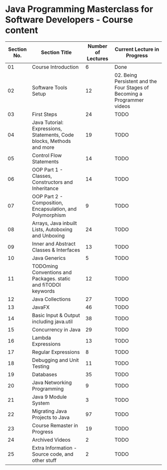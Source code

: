 # Java Programming Masterclass for Software Developers - Course content

| Section No. | Section Title                                                         | Number of Lectures | Current Lecture in Progress                                              |
| ----------- | --------------------------------------------------------------------- | ------------------ | ------------------------------------------------------------------------ |
| 01          | Course Introduction                                                   | 6                  | Done                                                                     |
| 02          | Software Tools Setup                                                  | 12                 | 02. Being Persistent and the Four Stages of Becoming a Programmer videos |
| 03          | First Steps                                                           | 24                 | TODO                                                                     |
| 04          | Java Tutorial: Expressions, Statements, Code blocks, Methods and more | 19                 | TODO                                                                     |
| 05          | Control Flow Statements                                               | 14                 | TODO                                                                     |
| 06          | OOP Part 1 - Classes, Constructors and Inheritance                    | 14                 | TODO                                                                     |
| 07          | OOP Part 2 - Composition, Encapsulation, and Polymorphism             | 9                  | TODO                                                                     |
| 08          | Arrays, Java inbuilt Lists, Autoboxing and Unboxing                   | 24                 | TODO                                                                     |
| 09          | Inner and Abstract Classes & Interfaces                               | 13                 | TODO                                                                     |
| 10          | Java Generics                                                         | 5                  | TODO                                                                     |
| 11          | TODOming Conventions and Packages. static and fiTODOl keywords        | 12                 | TODO                                                                     |
| 12          | Java Collections                                                      | 27                 | TODO                                                                     |
| 13          | JavaFX                                                                | 46                 | TODO                                                                     |
| 14          | Basic Input & Output including java.util                              | 38                 | TODO                                                                     |
| 15          | Concurrency in Java                                                   | 29                 | TODO                                                                     |
| 16          | Lambda Expressions                                                    | 13                 | TODO                                                                     |
| 17          | Regular Expressions                                                   | 8                  | TODO                                                                     |
| 18          | Debugging and Unit Testing                                            | 11                 | TODO                                                                     |
| 19          | Databases                                                             | 35                 | TODO                                                                     |
| 20          | Java Networking Programming                                           | 9                  | TODO                                                                     |
| 21          | Java 9 Module System                                                  | 3                  | TODO                                                                     |
| 22          | Migrating Java Projects to Java                                       | 97                 | TODO                                                                     |
| 23          | Course Remaster in Progress                                           | 19                 | TODO                                                                     |
| 24          | Archived Videos                                                       | 2                  | TODO                                                                     |
| 25          | Extra Information - Source code, and other stuff                      | 2                  | TODO                                                                     |
